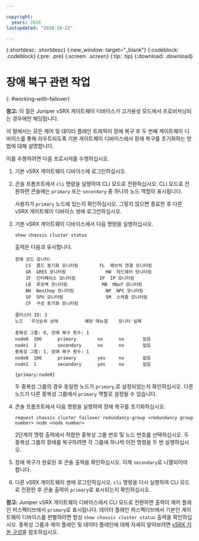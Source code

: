 ```yaml
---

copyright:
  years: 2018
lastupdated: "2018-10-22"

---
```


{:shortdesc: .shortdesc}
{:new_window: target="_blank"}
{:codeblock: .codeblock}
{:pre: .pre}
{:screen: .screen}
{:tip: .tip}
{:download: .download}

# 장애 복구 관련 작업
{: #working-with-failover}

**참고:** 이 절은 Juniper vSRX 게이트웨이 디바이스가 고가용성 모드에서 프로비저닝되는 경우에만 해당됩니다.

이 절에서는 모든 제어 및 데이터 플레인 트래픽이 장애 복구 후 두 번째 게이트웨이 디바이스를 통해 라우트되도록 기본 게이트웨이 디바이스에서 장애 복구를 초기화하는 방법에 대해 설명합니다.

이를 수행하려면 다음 프로시저를 수행하십시오.

1. 기본 vSRX 게이트웨이 디바이스에 로그인하십시오.

2. 콘솔 프롬프트에서 `cli` 명령을 실행하여 CLI 모드로 전환하십시오. CLI 모드로 전환하면 콘솔에는 `primary` 또는 `secondary` 중 하나의 노드 역할이 표시됩니다.

	사용자가 `primary` 노드에 있는지 확인하십시오. 그렇지 않으면 종료한 후 다른 vSRX 게이트웨이 디바이스 쌍에 로그인하십시오.

2. 기본 vSRX 게이트웨이 디바이스에서 다음 명령을 실행하십시오.

	```
	show chassis cluster status
	```
	출력은 다음과 유사합니다.

	```
	장애 코드 모니터:
		CS  콜드 동기화 모니터링        FL  패브릭 연결 모니터링
		GR  GRES 모니터링               HW  하드웨어 모니터링
		IF  인터페이스 모니터링         IP  IP 모니터링
		LB  루프백 모니터링             MB  Mbuf 모니터링
		NH  Nexthop 모니터링            NP  NPC 모니터링
		SP  SPU 모니터링                SM  스케줄 모니터링
		CF  구성 동기화 모니터링

	클러스터 ID: 2
	노드   우선순위 상태          예방 매뉴얼   	모니터 실패

	중복성 그룹: 0, 장애 복구 횟수: 1
	node0  100      primary        no      no       없음
	node1  1        secondary      no      no       없음
	중복성 그룹: 1, 장애 복구 횟수: 1
	node0  100      primary        yes     no       없음
	node1  1        secondary      yes     no       없음

	{primary:node0}
	```

	두 중복성 그룹의 경우 동일한 노드가 `primary`.로 설정되었는지 확인하십시오. 다른 노드가 다른 중복성 그룹에서 `primary` 역할로 설정될 수 있습니다.

3. 콘솔 프롬프트에서 다음 명령을 실행하여 장애 복구를 초기화하십시오.

	```
	request chassis cluster failover redundancy-group <redundancy group number> node <node number>
	```

	2단계의 명령 출력에서 적합한 중복성 그룹 번호 및 노드 번호를 선택하십시오. 두 중복성 그룹의 장애를 복구하려면 각 그룹에 하나씩 이전 명령을 두 번 실행하십시오.

4. 장애 복구가 완료된 후 콘솔 출력을 확인하십시오. 이제 `secondary`로 나열되어야 합니다.

5. 다른 vSRX 게이트웨이 쌍에 로그인하십시오. `cli` 명령을 다시 실행하여 CLI 모드로 전환한 후 콘솔 출력이 `primary`로 표시되는지 확인하십시오.

**참고:** Juniper vSRX 게이트웨이 디바이스에서 CLI 모드로 전환하면 출력이 제어 플레인 퍼스펙티브에서 `primary`로 표시됩니다. 데이터 플레인 퍼스펙티브에서 기본인 게이트웨이 디바이스를 판별하려면 항상 `show chassis cluster status` 출력을 확인하십시오. 중복성 그룹과 제어 플레인 및 데이터 플레인에 대해 자세히 알아보려면 [vSRX 기본 구성](/docs/infrastructure/vsrx?topic=vsrx-understanding-the-vsrx-default-configuration)을 참조하십시오.
